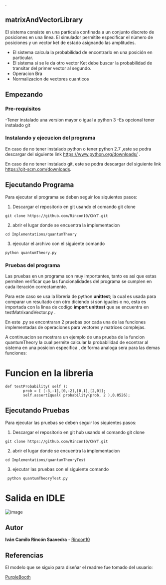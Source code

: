 ﻿.
## matrixAndVectorLibrary

El sistema consiste en una partícula confinada a un conjunto discreto de posiciones en una línea. El simulador permitite especificar el número de posiciones y un vector ket de estado asignando las amplitudes.

- El sistema calcula la probabilidad de encontrarlo en una posición en particular.
- El sistema si se le da otro vector Ket debe buscar la probabilidad de transitar del primer vector al segundo.
- Operacion Bra
- Normalizacion  de vectores cuanticos 


## Empezando



### Pre-requisitos

-Tener instalado una version mayor o igual a python 3
-Es opcional tener instalado git 


### Instalando y ejecucion del programa

En caso de no tener instalado python o tener python 2.7 ,este  se podra descargar del siguiente link 
https://www.python.org/downloads/ .

En caso de no tener instalado git, este  se podra descargar del siguiente link 
https://git-scm.com/downloads.





## Ejecutando Programa 

Para ejecutar el programa se deben seguir los siquientes pasos:

1) Descargar el repositorio en git usando el comando git clone  
```
git clone https://github.com/Rincon10/CNYT.git
```

2)  abrir el lugar donde se encuentra la implementacion
```
cd Implementations/quantumTheory

```
3) ejecutar el archivo con el siguiente comando 

```
python quantumTheory.py
```

### Pruebas del programa 

Las pruebas en un programa son muy importantes, tanto es asi que estas permiten verificar que las funcionalidades del programa se cumplen en cada iteración correctamente.

Para este caso se usa la libreria de python  **unittest**; la cual es usada para comparar un resultado con otro diciendo si son iguales o no, esta es  importada con la linea de codigo **import unittest** que se encuentra en testMatrixandVector.py .

En este .py se encontraran 2 pruebas por cada una de las funciones implementadas de operaciones para vectores y matrices complejas.

A continuacion se mostrara un ejemplo de una prueba de la funcion quantumTheory la cual permite calcular la  probabilidad de econtrar al sistema en una posicion especifica , de forma analoga sera para las demas funciones:

# Funcion en la libreria 
```
def testProbability( self ):
        prob = [ [-3,-1],[0,-2],[0,1],[2,0]];
        self.assertEqual( probability(prob, 2 ),0.0526);
```




## Ejecutando Pruebas

Para ejecutar las pruebas se deben seguir los siquientes pasos:

1) Descargar el repositorio en git hub usando el comando git clone  
```
git clone https://github.com/Rincon10/CNYT.git
```

2)  abrir el lugar donde se encuentra la implementacion
```
cd Implementations/quantumTheoryTest

```

3) ejecutar las pruebas  con el siguiente comando 

```
 python quantumTheoryTest.py
```
# Salida en IDLE
![image](https://user-images.githubusercontent.com/53798019/76693852-c1464b80-6639-11ea-9baa-a8ad0320e62b.png)


## Autor

**Iván Camilo Rincón Saavedra** - [Rincon10](https://github.com/Rincon10)


## Referencias
El modelo que se siguio para diseñar el readme fue tomado del usuario:

[PurpleBooth](https://github.com/PurpleBooth)


